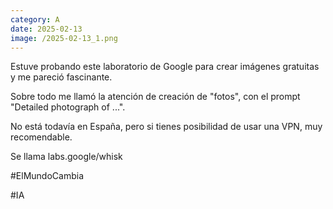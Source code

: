 ```yaml
--- 
category: A 
date: 2025-02-13 
image: /2025-02-13_1.png 
--- 
```


Estuve probando este laboratorio de Google para crear imágenes gratuitas y me pareció fascinante.

Sobre todo me llamó la atención de creación de "fotos", con el prompt "Detailed photograph of ...".

No está todavía en España, pero si tienes posibilidad de usar una VPN, muy recomendable. 

Se llama  labs.google/whisk

#ElMundoCambia

#IA